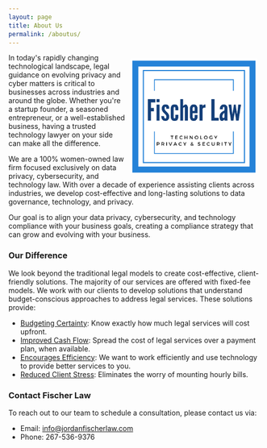 ```yaml
---
layout: page
title: About Us
permalink: /aboutus/
---
```


<img style="float: right; width:50%; height:50%; margin:10px; " src="/images/Fischer%20Law%20Logo%20High%20Res%20cropped.png">

In today's rapidly changing technological landscape, legal guidance on evolving privacy and cyber matters is critical to businesses across industries and around the globe. Whether you're a startup founder, a seasoned entrepreneur, or a well-established business, having a trusted technology lawyer on your side can make all the difference.

We are a 100% women-owned law firm focused exclusively on data privacy, cybersecurity, and technology law. With over a decade of experience assisting clients across industries, we develop cost-effective and long-lasting solutions to data governance, technology, and privacy. 

Our goal is to align your data privacy, cybersecurity, and technology compliance with your business goals, creating a compliance strategy that can grow and evolving with your business. 

### Our Difference
We look beyond the traditional legal models to create cost-effective, client-friendly solutions. The majority of our services are offered with fixed-fee models. We work with our clients to develop solutions that understand budget-conscious approaches to address legal services. These solutions provide:
* <u>Budgeting Certainty</u>: Know exactly how much legal services will cost upfront.
* <u>Improved Cash Flow</u>: Spread the cost of legal services over a payment plan, when available.
* <u>Encourages Efficiency</u>: We want to work efficiently and use technology to provide better services to you. 
* <u>Reduced Client Stress</u>: Eliminates the worry of mounting hourly bills.

### Contact Fischer Law
To reach out to our team to schedule a consultation, please contact us via:

* Email: [info@jordanfischerlaw.com](mailto:info@jordanfischerlaw.com)
* Phone: 267-536-9376

